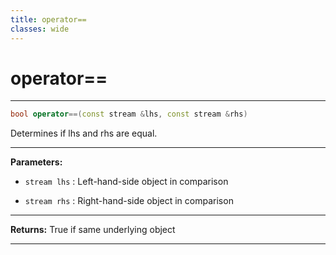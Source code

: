```yaml
---
title: operator==
classes: wide
---
```

# operator==

---

```cpp
bool operator==(const stream &lhs, const stream &rhs)
```


Determines if lhs and rhs are equal. 


---
**Parameters:**

 - `stream lhs`
: Left-hand-side object in comparison 

 - `stream rhs`
: Right-hand-side object in comparison 


---
**Returns:** True if same underlying object 

---
